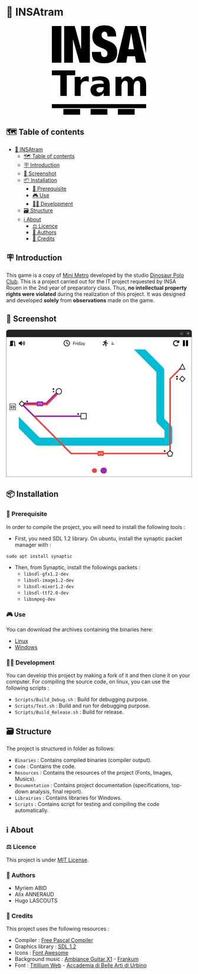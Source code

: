 # 🚃 INSAtram

<p align="center">
  <img src="Resources/Images/Logo_White_Background.png" />
</p>

## 🗺️ Table of contents

- [🚃 INSAtram](#-insatram)
  - [🗺️ Table of contents](#️-table-of-contents)
  - [🪧 Introduction](#-introduction)
  - [📸 Screenshot](#-screenshot)
  - [📦️ Installation](#️-installation)
    - [🧰 Prerequisite](#-prerequisite)
    - [🎮️ Use](#️-use)
    - [🧑‍💻 Development](#-development)
  - [🗃️ Structure](#️-structure)
  - [ℹ️ About](#ℹ️-about)
    - [⚖️ Licence](#️-licence)
    - [👤 Authors](#-authors)
    - [📃 Credits](#-credits)

## 🪧 Introduction

This game is a copy of [Mini Metro](https://dinopoloclub.com/games/mini-metro/) developed by the studio [Dinosaur Polo Club](https://dinopoloclub.com/).
This is a project carried out for the IT project requested by INSA Rouen in the 2nd year of preparatory class.
Thus, **no intellectual property rights were violated** during the realization of this project. It was designed and developed **solely** from **observations** made on the game.

## 📸 Screenshot

![Screenshot 1](Resources/Images/Screenshot%201.png)

## 📦️ Installation

### 🧰 Prerequisite

In order to compile the project, you will need to install the following tools :

- First, you need SDL 1.2 library. On ubuntu, install the synaptic packet manager with :
```
sudo apt install synaptic
```

- Then, from Synaptic, install the followings packets :
  - `libsdl-gfx1.2-dev`
  - `libsdl-image1.2-dev`
  - `libsdl-mixer1.2-dev`
  - `libsdl-ttf2.0-dev`
  - `libsmpeg-dev`

### 🎮️ Use

You can download the archives containing the binaries here:

- [Linux](https://github.com/AlixANNERAUD/INSAtram/releases/download/1.0.0/Binaries_Linux_x86_64.zip)
- [Windows]()

### 🧑‍💻 Development

You can develop this project by making a fork of it and then clone it on your computer. For compiling the source code, on linux, you can use the following scripts :

- `Scripts/Build_Debug.sh` : Build for debugging purpose.
- `Scripts/Test.sh` : Build and run for debugging purpose.
- `Scripts/Build_Release.sh` : Build for release.

## 🗃️ Structure

The project is structured in folder as follows:
- `Binaries` : Contains compiled binaries (compiler output).
- `Code` : Contains the code.
- `Resources` : Contains the resources of the project (Fonts, Images, Musics).
- `Documentation` : Contains project documentation (specifications, top-down analysis, final report).
- `Librairies` : Contains libraries for Windows.
- `Scripts` : Contains script for testing and compiling the code automatically.

## ℹ️ About

### ⚖️ Licence

This project is under [MIT License](https://github.com/AlixANNERAUD/INSAtram/blob/main/LICENSE).

### 👤 Authors

- Myriem ABID
- Alix ANNERAUD
- Hugo LASCOUTS

### 📃 Credits

This project uses the following resources :
- Compiler : [Free Pascal Compiler](https://www.freepascal.org/)
- Graphics library : [SDL 1.2](https://www.libsdl.org/index.php)
- Icons : [Font Awesome](https://fontawesome.com/)
- Background music : [Ambiance Guitar X1](https://freesound.org/people/frankum/sounds/405453/) - [Frankum](https://frankum-frankumjay.blogspot.com/)
- Font : [Titillium Web](https://fonts.google.com/specimen/Titillium+Web) -  [Accademia di Belle Arti di Urbino](https://fonts.google.com/?query=Accademia%20di%20Belle%20Arti%20di%20Urbino)